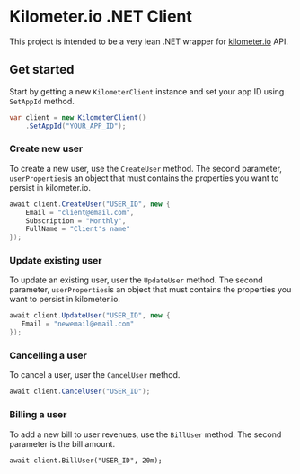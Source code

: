 # Kilometer.io .NET Client

This project is intended to be a very lean .NET wrapper for [kilometer.io](https://kilometer.readme.io/docs/getting-started) API.

## Get started

Start by getting a new `KilometerClient` instance and set your app ID using `SetAppId` method.

```csharp
var client = new KilometerClient()
    .SetAppId("YOUR_APP_ID");
```

### Create new user
To create a new user, use the `CreateUser` method. The second parameter, `userProperties`is an object that must contains the properties you want to persist in kilometer.io.

```csharp
await client.CreateUser("USER_ID", new {
    Email = "client@email.com",
    Subscription = "Monthly",
    FullName = "Client's name"
});
```


### Update existing user

To update an existing user, user the `UpdateUser` method. The second parameter, `userProperties`is an object that must contains the properties you want to persist in kilometer.io.

```csharp
await client.UpdateUser("USER_ID", new {
   Email = "newemail@email.com"
});
```

### Cancelling a user

To cancel a user,  user the `CancelUser` method.

```csharp
await client.CancelUser("USER_ID");
```

### Billing a user

To add a new bill to user revenues, use the `BillUser` method. The second parameter is the bill amount.

```chsarp
await client.BillUser("USER_ID", 20m);
```